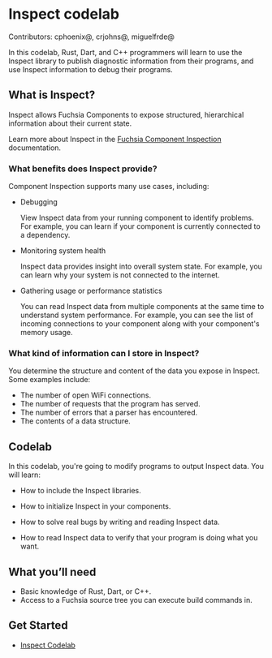 # Inspect codelab

Contributors: cphoenix@, crjohns@, miguelfrde@

In this codelab, Rust, Dart, and C++ programmers will learn to use the Inspect
library to publish diagnostic information from their programs, and use Inspect
information to debug their programs.

## What is Inspect?

Inspect allows Fuchsia Components to expose structured, hierarchical
information about their current state.

Learn more about Inspect in the [Fuchsia Component Inspection](/docs/development/inspect/README.md)
documentation.

### What benefits does Inspect provide?

Component Inspection supports many use cases, including:

* Debugging

  View Inspect data from your running component to identify
  problems. For example, you can learn if your component is currently
  connected to a dependency.

* Monitoring system health

  Inspect data provides insight into overall system state. For example,
  you can learn why your system is not connected to the internet.

* Gathering usage or performance statistics

  You can read Inspect data from multiple components at the same time
  to understand system performance. For example, you can see the list
  of incoming connections to your component along with your component's
  memory usage.

### What kind of information can I store in Inspect?

You determine the structure and content of the data you expose in
Inspect. Some examples include:

* The number of open WiFi connections.
* The number of requests that the program has served.
* The number of errors that a parser has encountered.
* The contents of a data structure.


## Codelab

In this codelab, you're going to modify programs to output Inspect data.
You will learn:

* How to include the Inspect libraries.

* How to initialize Inspect in your components.

* How to solve real bugs by writing and reading Inspect data.

* How to read Inspect data to verify that your program is doing what you want.

## What you’ll need

* Basic knowledge of Rust, Dart, or C++.
* Access to a Fuchsia source tree you can execute build commands in.

## Get Started

- [Inspect Codelab](codelab.md)
